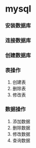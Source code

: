 # mysql

### 安装数据库

### 连接数据库

### 创建数据库

### 表操作

1. 创建表
2. 删除表
3. 修改表

### 数据操作

1. 添加数据
2. 删除数据
3. 修改数据
4. 查询数据